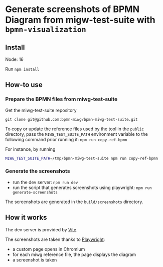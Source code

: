 # Generate screenshots of BPMN Diagram from migw-test-suite with `bpmn-visualization`

## Install

Node: 16

Run `npm install`


## How-to use

### Prepare the BPMN files from miwg-test-suite

Get the miwg-test-suite repository
```
git clone git@github.com:bpmn-miwg/bpmn-miwg-test-suite.git
```

To copy or update the reference files used by the tool in the `public` directory, pass the `MIWG_TEST_SUITE_PATH` environment
variable to the following command prior running it: `npm run copy-ref-bpmn`

For instance, by running
```bash
MIWG_TEST_SUITE_PATH=/tmp/bpmn-miwg-test-suite npm run copy-ref-bpmn
```

### Generate the screenshots

- run the dev server: `npm run dev`
- run the script that generates screenshots using playwright: `npm run generate-screenshots`

The screenshots are generated in the `build/screenshots` directory.

## How it works

The dev server is provided by [Vite](https://vitejs.dev/).

The screenshots are taken thanks to [Playwright](https://playwright.dev/):
- a custom page opens in Chromium
- for each miwg reference file, the page displays the diagram
- a screenshot is taken
